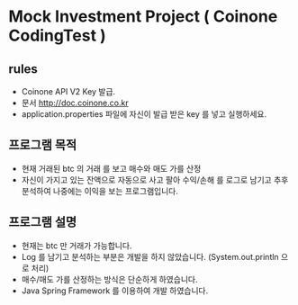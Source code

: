 # Mock Investment Project ( Coinone CodingTest )

## rules
- Coinone API V2 Key 발급.
- 문서 http://doc.coinone.co.kr 
- application.properties 파일에 자신이 발급 받은 key 를 넣고 실행하세요.

## 프로그램 목적
- 현재 거래된 btc 의 거래 를 보고 매수와 매도 가를 산정
- 자신이 가지고 있는 잔액으로 자동으로 사고 팔아 수익/손해 를 로그로 남기고 추후 분석하여 나중에는 이익을 보는 프로그램입니다.

## 프로그램 설명
- 현재는 btc 만 거래가 가능합니다.
- Log 를 남기고 분석하는 부분은 개발을 하지 않았습니다. (System.out.println 으로 처리)
- 매수/매도 가를 산정하는 방식은 단순하게 하였습니다.
- Java Spring Framework 를 이용하여 개발 하였습니다.

